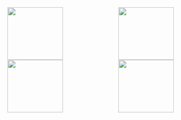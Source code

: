 
<a href="https://github.com/devxb/gitanimals">
  <img
    src="https://render.gitanimals.org/lines/devxb?pet-id=589961688038175360"
    width="50%"
    height="120"
  /><img
    src="https://render.gitanimals.org/lines/Youna-Ha?pet-id=589963134125142625"
    width=50%
    height="120"
    /><img
    src="https://render.gitanimals.org/lines/sumi-0011?pet-id=589961667288947361"
    width="50%"
    height="120"
  /><img
    src="https://render.gitanimals.org/lines/hyesungoh?pet-id=589962073398233318"
    width="50%"
    height="120"
  />
  
</a>
  
